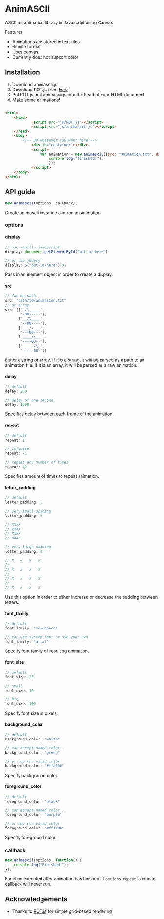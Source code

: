 # AnimASCII


ASCII art animation library in Javascript using Canvas

Features

 * Animations are stored in text files
 * Simple format
 * Uses canvas
 * Currently does not support color

## Installation

1. Download animascii.js
2. Download ROT.js from [here](https://github.com/ondras/rot.js/)
2. Put ROT.js and animascii.js into the head of your HTML document
3. Make some animations!

```html

<html>
	<head>
    		<script src="js/ROT.js"></script>
        	<script src="js/animascii.js"></script>
	</head>
	<body>
    	<!-- Do whatever you want here -->
        	<div id="container"></div>
        	<script>
        		var animation = new animascii({src: "animation.txt", display: document.getElementById("container")}, function() {
            		console.log("finished!");
            		});
        	</script>
	</body>
</html>

```

## API guide

```javascript
new animascii(options, callback);
```
Create animascii instance and run an animation.

### options

#### display

```javascript
// use vanilla javascript...
display: document.getElementById("put-id-here")

// or use jQuery!
display: $("put-id-here")[0]
```
Pass in an element object in order to create a display.

#### src

```javascript
// Can be path...
src: "path/to/animation.txt"
// or array
src: [["_/\_____",
       "-00-----"],
      ["__/\____",
       "--00----"], 
      ["___/\___",
       "---00---"],
      ["____/\__",
       "----00--"],
      ["_____/\_",
       "-----00-"]]
```
Either a string or array. If it is a string, it will be parsed as a path to an animation file. If it is an array, it will be parsed as a raw animation.

#### delay

```javascript
// default
delay: 200

// delay of one second
delay: 1000
```
Specifies delay between each frame of the animation.

#### repeat

```javascript
// default
repeat: 1

// infinite
repeat: -1

// repeat any number of times
repeat: 42
```
Specifies amount of times to repeat animation.

#### letter_padding

```javascript
// default
letter_padding: 1

// very small spacing
letter_padding: 0

// XXXX
// XXXX
// XXXX
// XXXX

// very large padding
letter_padding: 4

// X   X   X   X
//
// X   X   X   X
//
// X   X   X   X
//
// X   X   X   X
```
Use this option in order to either increase or decrease the padding between letters.

#### font_family

```javascript
// default
font_family: "monospace"

// can use system font or use your own
font_family: "arial"
```
Specify font family of resulting animation.

#### font_size

```javascript
// default
font_size: 25

// small
font_size: 10

// big
font_size: 100
```
Specify font size in pixels.

#### background_color

```javascript
// default
background_color: "white"

// can accept named color...
background_color: "green"

// or any css-valid color
background_color: "#ffa100"
```
Specify background color.

#### foreground_color

```javascript
// default
foreground_color: "black"

// can accept named color...
foreground_color: "purple"

// or any css-valid color
foreground_color: "#ffa100"
```
Specify foreground color.

### callback

```javascript
new animascii(options, function() {
	console.log("Finished!");
});
```
Function executed after animation has finished. If `options.repeat` is infinite, callback will never run.

## Acknowledgements

 * Thanks to [ROT.js](https://github.com/ondras/rot.js/) for simple grid-based rendering
